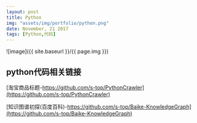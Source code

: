 ```yaml
---
layout: post
title: Python
img: "assets/img/portfolio/python.png"
date: November, 21 2017
tags: [Python,代码]
---
```


![image]({{ site.baseurl }}/{{ page.img }})

## python代码相关链接

[淘宝商品标题-https://github.com/s-top/PythonCrawler](https://github.com/s-top/PythonCrawler)

[知识图谱初探(百度百科)-https://github.com/s-top/Baike-KnowledgeGraph](https://github.com/s-top/Baike-KnowledgeGraph)